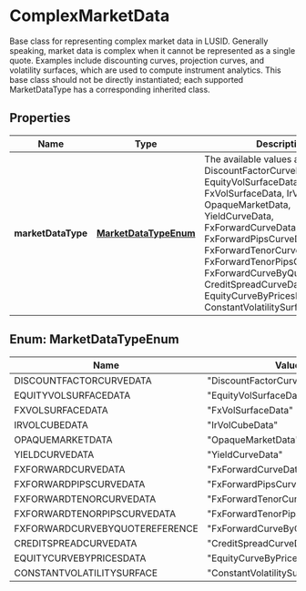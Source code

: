 

# ComplexMarketData

Base class for representing complex market data in LUSID.  Generally speaking, market data is complex when it cannot be represented as a single quote.  Examples include discounting curves, projection curves, and volatility surfaces, which are used to compute instrument analytics.  This base class should not be directly instantiated; each supported MarketDataType has a corresponding inherited class.

## Properties

| Name | Type | Description | Notes |
|------------ | ------------- | ------------- | -------------|
|**marketDataType** | [**MarketDataTypeEnum**](#MarketDataTypeEnum) | The available values are: DiscountFactorCurveData, EquityVolSurfaceData, FxVolSurfaceData, IrVolCubeData, OpaqueMarketData, YieldCurveData, FxForwardCurveData, FxForwardPipsCurveData, FxForwardTenorCurveData, FxForwardTenorPipsCurveData, FxForwardCurveByQuoteReference, CreditSpreadCurveData, EquityCurveByPricesData, ConstantVolatilitySurface |  |



## Enum: MarketDataTypeEnum

| Name | Value |
|---- | -----|
| DISCOUNTFACTORCURVEDATA | &quot;DiscountFactorCurveData&quot; |
| EQUITYVOLSURFACEDATA | &quot;EquityVolSurfaceData&quot; |
| FXVOLSURFACEDATA | &quot;FxVolSurfaceData&quot; |
| IRVOLCUBEDATA | &quot;IrVolCubeData&quot; |
| OPAQUEMARKETDATA | &quot;OpaqueMarketData&quot; |
| YIELDCURVEDATA | &quot;YieldCurveData&quot; |
| FXFORWARDCURVEDATA | &quot;FxForwardCurveData&quot; |
| FXFORWARDPIPSCURVEDATA | &quot;FxForwardPipsCurveData&quot; |
| FXFORWARDTENORCURVEDATA | &quot;FxForwardTenorCurveData&quot; |
| FXFORWARDTENORPIPSCURVEDATA | &quot;FxForwardTenorPipsCurveData&quot; |
| FXFORWARDCURVEBYQUOTEREFERENCE | &quot;FxForwardCurveByQuoteReference&quot; |
| CREDITSPREADCURVEDATA | &quot;CreditSpreadCurveData&quot; |
| EQUITYCURVEBYPRICESDATA | &quot;EquityCurveByPricesData&quot; |
| CONSTANTVOLATILITYSURFACE | &quot;ConstantVolatilitySurface&quot; |



